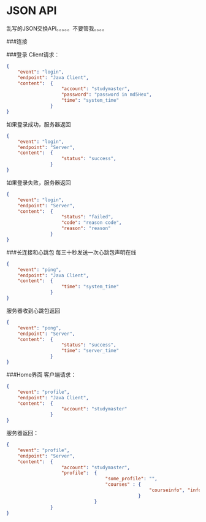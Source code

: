 JSON API
===
乱写的JSON交换API。。。。。不要管我。。。。

###连接

###登录
Client请求：
```JSON
{
	"event": "login",
	"endpoint": "Java Client",
	"content": 	{
					"account": "studymaster",
					"password": "password in md5Hex",
					"time": "system_time"
				}
}
```
如果登录成功，服务器返回
```JSON
{
	"event": "login",
	"endpoint": "Server",
	"content": 	{
					"status": "success",
				}
}
```
如果登录失败，服务器返回
```JSON
{
	"event": "login",
	"endpoint": "Server",
	"content": 	{
					"status": "failed",
					"code": "reason code",
					"reason": "reason"
				}
}
```

###长连接和心跳包
每三十秒发送一次心跳包声明在线
```JSON
{
	"event": "ping",
	"endpoint": "Java Client",
	"content": 	{
					"time": "system_time"
				}
}
```

服务器收到心跳包返回
```JSON
{
	"event": "pong",
	"endpoint": "Server",
	"content": 	{
					"status": "success",
					"time": "server_time"
				}
}
```

###Home界面
客户端请求：
```JSON
{
	"event": "profile",
	"endpoint": "Java Client",
	"content": 	{
					"account": "studymaster"
				}
}
```

服务器返回：
```JSON
{
	"event": "profile",
	"endpoint": "Server",
	"content": 	{
					"account": "studymaster",
					"profile": 	{
									"some_profile": "",
									"courses" : {
													"courseinfo", "info"
												}
								}
				}
}